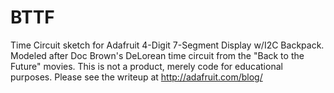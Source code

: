 BTTF
====

Time Circuit sketch for Adafruit 4-Digit 7-Segment Display w/I2C Backpack. Modeled after Doc Brown's DeLorean time circuit from the "Back to the Future" movies. This is not a product, merely code for educational purposes. Please see the writeup at http://adafruit.com/blog/

